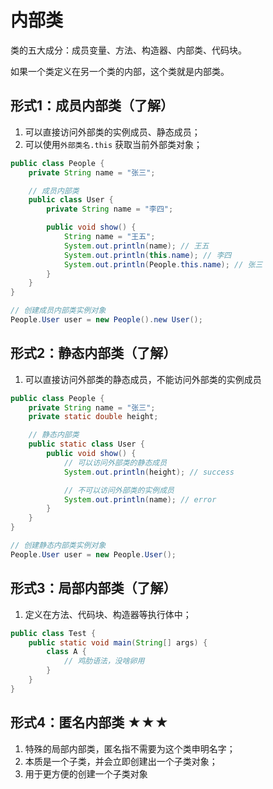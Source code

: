 # 内部类

类的五大成分：成员变量、方法、构造器、内部类、代码块。

如果一个类定义在另一个类的内部，这个类就是内部类。

## 形式1：成员内部类（了解）

1. 可以直接访问外部类的实例成员、静态成员；
2. 可以使用`外部类名.this` 获取当前外部类对象；

```java
public class People {
    private String name = "张三";

    // 成员内部类
    public class User {
        private String name = "李四";

        public void show() {
            String name = "王五";
            System.out.println(name); // 王五
            System.out.println(this.name); // 李四
            System.out.println(People.this.name); // 张三
        }
    }
}

// 创建成员内部类实例对象
People.User user = new People().new User();
```

## 形式2：静态内部类（了解）

1. 可以直接访问外部类的静态成员，不能访问外部类的实例成员

```java
public class People {
    private String name = "张三";
    private static double height;

    // 静态内部类
    public static class User {
        public void show() {
            // 可以访问外部类的静态成员
            System.out.println(height); // success

            // 不可以访问外部类的实例成员
            System.out.println(name); // error
        }
    }
}

// 创建静态内部类实例对象
People.User user = new People.User();
```

## 形式3：局部内部类（了解）

1. 定义在方法、代码块、构造器等执行体中；

```java
public class Test {
    public static void main(String[] args) {
        class A {
            // 鸡肋语法，没啥卵用
        }
    }
}
```

## 形式4：匿名内部类 ★★★

1. 特殊的局部内部类，匿名指不需要为这个类申明名字；
2. 本质是一个子类，并会立即创建出一个子类对象；
3. 用于更方便的创建一个子类对象